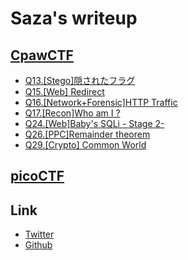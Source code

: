 # Saza's writeup

## [CpawCTF](https://ctf.cpaw.site)

- [Q13.\[Stego\]隠されたフラグ](cpaw/13.md)
- [Q15.\[Web\] Redirect](cpaw/15.md)
- [Q16.[Network+Forensic]HTTP Traffic](cpaw/16.md)
- [Q17.[Recon]Who am I ?](cpaw/17.md)
- [Q24.[Web]Baby's SQLi - Stage 2-](cpaw/24.md)
- [Q26.[PPC]Remainder theorem](cpaw/26.md)
- [Q29.[Crypto] Common World](cpaw/29.md)

## [picoCTF](https://picoctf.org)

## Link
- [Twitter](https://twitter.com/Saza_xxx)
- [Github](https://github.com/Saza-ku)
